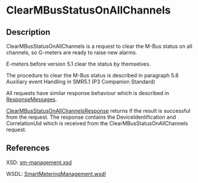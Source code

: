# ClearMBusStatusOnAllChannels

## Description

ClearMBusStatusOnAllChannels is a request to clear the M-Bus status on all channels, so G-meters are ready to raise new alarms.

E-meters before version 5.1 clear the status by themselves. 

The procedure to clear the M-Bus status is described in paragraph 5.8 Auxiliary event Handling in SMR5.1 (P3 Companion Standard)

All requests have similar response behaviour which is described in [ResponseMessages](../../responsemessages.md).

[ClearMBusStatusOnAllChannelsResponse](clearmbusstatusonallchannelsresponse.md) returns if the result is successful from the request. The response contains the DeviceIdentification and CorrelationUid which is received from the ClearMBusStatusOnAllChannels request.

## References

XSD: [sm-management.xsd](https://github.com/OSGP/open-smart-grid-platform/blob/development/osgp/shared/osgp-ws-smartmetering/src/main/resources/schemas/sm-management.xsd)

WSDL: [SmartMeteringManagement.wsdl](https://github.com/OSGP/open-smart-grid-platform/blob/development/osgp/shared/osgp-ws-smartmetering/src/main/resources/SmartMeteringManagement.wsdl)

